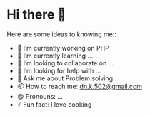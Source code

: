 # Hi there 👋


Here are some ideas to knowing me::

- 🔭 I’m currently working on PHP
- 🌱 I’m currently learning ...
- 👯 I’m looking to collaborate on ...
- 🤔 I’m looking for help with ...
- 💬 Ask me about Problem solving
- 📫 How to reach me: dn.k.502@gmail.com
- 😄 Pronouns: ...
- ⚡ Fun fact: I love cooking

